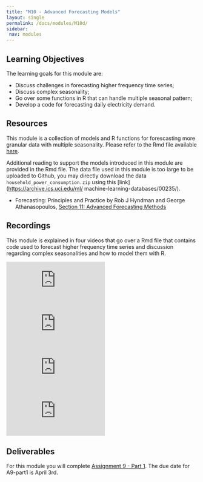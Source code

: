 ```yaml
---
title: "M10 - Advanced Forecasting Models"
layout: single
permalink: /docs/modules/M10d/
sidebar:
 nav: modules
---
```


## Learning Objectives
The learning goals for this module are:

* Discuss challenges in forecasting higher frequency time series;
* Discuss complex seasonality;
* Go over some functions in R that can handle multiple seasonal pattern;
* Develop a code for forecasting daily electricity demand.


## Resources

This module is a collection of models and R functions for forescasting more granular data with multiple seasonality. Please refer to the Rmd file available [here](https://github.com/ENV790/TimeSeriesAnalysis_Sp23/blob/main/Lessons/M10_AdvancedForecastingModels.Rmd).

Additional reading to support the models introduced in this module are provided in the Rmd file. The data file used in this module is too large to be uploaded to Github, you may directly download the data `household_power_consumption.zip` using this [link](https://archive.ics.uci.edu/ml/
machine-learning-databases/00235/).

* Forecasting: Principles and Practice by Rob J Hyndman and George Athanasopoulos, [Section 11: Advanced Forecasting Methods](https://otexts.com/fpp2/advanced.html)


## Recordings

This module is explained in four videos that go over a Rmd file that contains code used to forecast higher frequency time series and discussion regarding complex seasonalities and how to model them with R.

<iframe width="260" height="115" src="https://www.youtube.com/embed/Xv2DhBBWAWk" title="YouTube video player" frameborder="0" allow="accelerometer; autoplay; clipboard-write; encrypted-media; gyroscope; picture-in-picture; web-share" allowfullscreen></iframe> <br>

<iframe width="260" height="115" src="https://www.youtube.com/embed/0z3wCyouRos" title="YouTube video player" frameborder="0" allow="accelerometer; autoplay; clipboard-write; encrypted-media; gyroscope; picture-in-picture; web-share" allowfullscreen></iframe> <br>

<iframe width="260" height="115" src="https://www.youtube.com/embed/bx_Cwq888rw" title="YouTube video player" frameborder="0" allow="accelerometer; autoplay; clipboard-write; encrypted-media; gyroscope; picture-in-picture; web-share" allowfullscreen></iframe> <br>

<iframe width="260" height="115" src="https://www.youtube.com/embed/-p_XvwrhJOE" title="YouTube video player" frameborder="0" allow="accelerometer; autoplay; clipboard-write; encrypted-media; gyroscope; picture-in-picture; web-share" allowfullscreen></iframe> <br>

## Deliverables

For this module you will complete [Assignment 9 - Part 1](https://sakai.duke.edu/portal/site/a5ad3ba7-7739-47f2-b244-5845e726204e/tool/5ec87633-0272-40ea-9b4b-5ffd65f61cba?panel=Main). The due date for A9-part1 is April 3rd.





